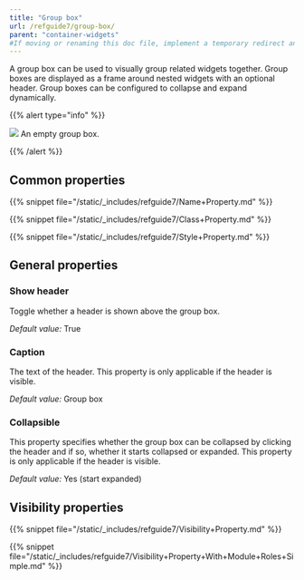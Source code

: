 ```yaml
---
title: "Group box"
url: /refguide7/group-box/
parent: "container-widgets"
#If moving or renaming this doc file, implement a temporary redirect and let the respective team know they should update the URL in the product. See Mapping to Products for more details.
---
```



A group box can be used to visually group related widgets together. Group boxes are displayed as a frame around nested widgets with an optional header. Group boxes can be configured to collapse and expand dynamically.

{{% alert type="info" %}}

![](/attachments/refguide7/desktop-modeler/pages/container-widgets/group-box/16843974.jpg)
An empty group box.

{{% /alert %}}

## Common properties

{{% snippet file="/static/_includes/refguide7/Name+Property.md" %}}

{{% snippet file="/static/_includes/refguide7/Class+Property.md" %}}

{{% snippet file="/static/_includes/refguide7/Style+Property.md" %}}

## General properties

### Show header

Toggle whether a header is shown above the group box.

_Default value:_ True

### Caption

The text of the header. This property is only applicable if the header is visible.

_Default value:_ Group box

### Collapsible

This property specifies whether the group box can be collapsed by clicking the header and if so, whether it starts collapsed or expanded. This property is only applicable if the header is visible.

_Default value:_ Yes (start expanded)

## Visibility properties

{{% snippet file="/static/_includes/refguide7/Visibility+Property.md" %}}

{{% snippet file="/static/_includes/refguide7/Visibility+Property+With+Module+Roles+Simple.md" %}}
